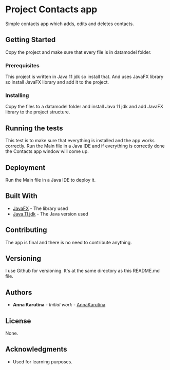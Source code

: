 # Project Contacts app

Simple contacts app which adds, edits and deletes contacts.

## Getting Started

Copy the project and make sure that every file is in datamodel folder.

### Prerequisites

This project is written in Java 11 jdk so install that. And uses JavaFX library so install JavaFX library and add it to the project.


### Installing

Copy the files to a datamodel folder and install Java 11 jdk and add JavaFX library to the project structure.

## Running the tests
This test is to make sure that everything is installed and the app works correctly.
Run the Main file in a Java IDE and if everything is correctly done the Contacts app window will come up.


## Deployment
Run the Main file in a Java IDE to deploy it.


## Built With

* [JavaFX](https://openjfx.io/) - The library used
* [Java 11 jdk](https://docs.aws.amazon.com/corretto/latest/corretto-11-ug/downloads-list.html) - The Java version used

## Contributing

The app is final and there is no need to contribute anything.

## Versioning

I use Github for versioning. It's at the same directory as this README.md file.

## Authors

* **Anna Karutina** - *Initial work* - [AnnaKarutina](https://github.com/AnnaKarutina/)


## License

None.

## Acknowledgments

* Used for learning purposes.
